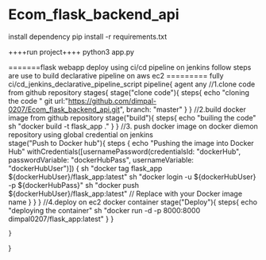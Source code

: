 # Ecom_flask_backend_api
install dependency 
pip install -r requirements.txt


++++run project++++
python3 app.py

=======flask webapp deploy using ci/cd pipeline on jenkins follow steps are use to build declarative pipeline on aws ec2  =========
fully ci/cd_jenkins_declarative_pipeline_script
pipeline{
    agent any 
//1.clone code from github repository 
    stages{
        stage("clone code"){
            steps{
                echo "cloning the code "
                git url:"https://github.com/dimpal-0207/Ecom_flask_backend_api.git", branch: "master"
            }
        }
//2.build docker image from github repository 
        stage("build"){
             steps{
                echo "builing the code"
                sh "docker build -t flask_app ." 
            }
        }
//3. push docker image on docker diemon repository using global credential on jenkins  
        stage("Push to Docker hub"){
             steps {
                echo "Pushing the image into Docker Hub"
                withCredentials([usernamePassword(credentialsId: "dockerHub", passwordVariable: "dockerHubPass", usernameVariable: "dockerHubUser")]) {
                    sh "docker tag flask_app ${dockerHubUser}/flask_app:latest"
                    sh "docker login -u ${dockerHubUser} -p ${dockerHubPass}"
                    sh "docker push  ${dockerHubUser}/flask_app:latest" // Replace with your Docker image name
                }
            }
        }
//4.deploy on ec2 docker container 
        stage("Deploy"){
             steps{
                echo "deploying the container"
                sh "docker run -d -p 8000:8000 dimpal0207/flask_app:latest"
            }
        }
        
    }
}
    
